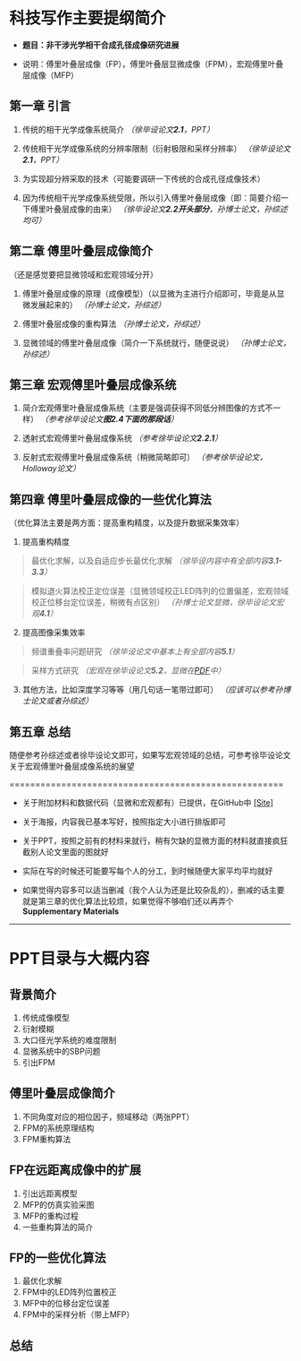 # 科技写作主要提纲简介

* **题目：非干涉光学相干合成孔径成像研究进展**

* 说明：傅里叶叠层成像（FP），傅里叶叠层显微成像（FPM），宏观傅里叶叠层成像（MFP）

## 第一章  引言
1. 传统的相干光学成像系统简介 *（徐毕设论文**2.1**，PPT）*

2. 传统相干光学成像系统的分辨率限制（衍射极限和采样分辨率） *（徐毕设论文**2.1**，PPT）*

3. 为实现超分辨采取的技术（可能要调研一下传统的合成孔径成像技术）

4. 因为传统相干光学成像系统受限，所以引入傅里叶叠层成像（即：简要介绍一下傅里叶叠层成像的由来） *（徐毕设论文**2.2开头部分**，孙博士论文，孙综述均可）*


## 第二章  傅里叶叠层成像简介
（还是感觉要把显微领域和宏观领域分开）

1. 傅里叶叠层成像的原理（成像模型）（以显微为主进行介绍即可，毕竟是从显微发展起来的） *（孙博士论文，孙综述）*

2. 傅里叶叠层成像的重构算法 *（孙博士论文，孙综述）*

3. 显微领域的傅里叶叠层成像（简介一下系统就行，随便说说） *（孙博士论文，孙综述）*

## 第三章  宏观傅里叶叠层成像系统

1. 简介宏观傅里叶叠层成像系统（主要是强调获得不同低分辨图像的方式不一样） *（参考徐毕设论文**图2.4下面的那段话**）*

2. 透射式宏观傅里叶叠层成像系统 *（参考徐毕设论文**2.2.1**）*

3. 反射式宏观傅里叶叠层成像系统（稍微简略即可） *（参考徐毕设论文，Holloway论文）*

## 第四章  傅里叶叠层成像的一些优化算法
（优化算法主要是两方面：提高重构精度，以及提升数据采集效率）

1. 提高重构精度

> 最优化求解，以及自适应步长最优化求解 *（徐毕设内容中有全部内容**3.1-3.3**）*

> 模拟退火算法校正定位误差（显微领域校正LED阵列的位置偏差，宏观领域校正位移台定位误差，稍微有点区别） *（孙博士论文显微，徐毕设论文宏观**4.1**）*

2. 提高图像采集效率

> 频谱重叠率问题研究 *（徐毕设论文中基本上有全部内容**5.1**）*

> 采样方式研究 *（宏观在徐毕设论文**5.2**，显微在[PDF](https://github.com/Hao-Xu-optics/Test-Project1/blob/master/images/COSI-2016-JT3A.41.pdf)中）*

3. 其他方法，比如深度学习等等（用几句话一笔带过即可） *（应该可以参考孙博士论文或者孙综述）*



## 第五章  总结
随便参考孙综述或者徐毕设论文即可，如果写宏观领域的总结，可参考徐毕设论文关于宏观傅里叶叠层成像系统的展望

=====================================================
* 关于附加材料和数据代码（显微和宏观都有）已提供，在GitHub中 [[Site]](https://github.com/Hao-Xu-optics/Basic-Fourier-Ptychography)

* 关于海报，内容我已基本写好，按照指定大小进行排版即可

* 关于PPT，按照之前有的材料来就行，稍有欠缺的显微方面的材料就直接疯狂截别人论文里面的图就好

* 实际在写的时候还可能要写每个人的分工，到时候随便大家平均平均就好

* 如果觉得内容多可以适当删减（我个人认为还是比较杂乱的），删减的话主要就是第三章的优化算法比较烦，如果觉得不够咱们还以再弄个**Supplementary Materials**
  
---

# PPT目录与大概内容

## 背景简介
1. 传统成像模型
2. 衍射模糊
3. 大口径光学系统的难度限制
4. 显微系统中的SBP问题
5. 引出FPM
## 傅里叶叠层成像简介
1. 不同角度对应的相位因子，频域移动（两张PPT）
2. FPM的系统原理结构
3. FPM重构算法
## FP在远距离成像中的扩展
1. 引出远距离模型
2. MFP的仿真实验采图
3. MFP的重构过程
4. 一些重构算法的简介
## FP的一些优化算法
1. 最优化求解
2. FPM中的LED阵列位置校正
3. MFP中的位移台定位误差
4. FPM中的采样分析（带上MFP）
## 总结

